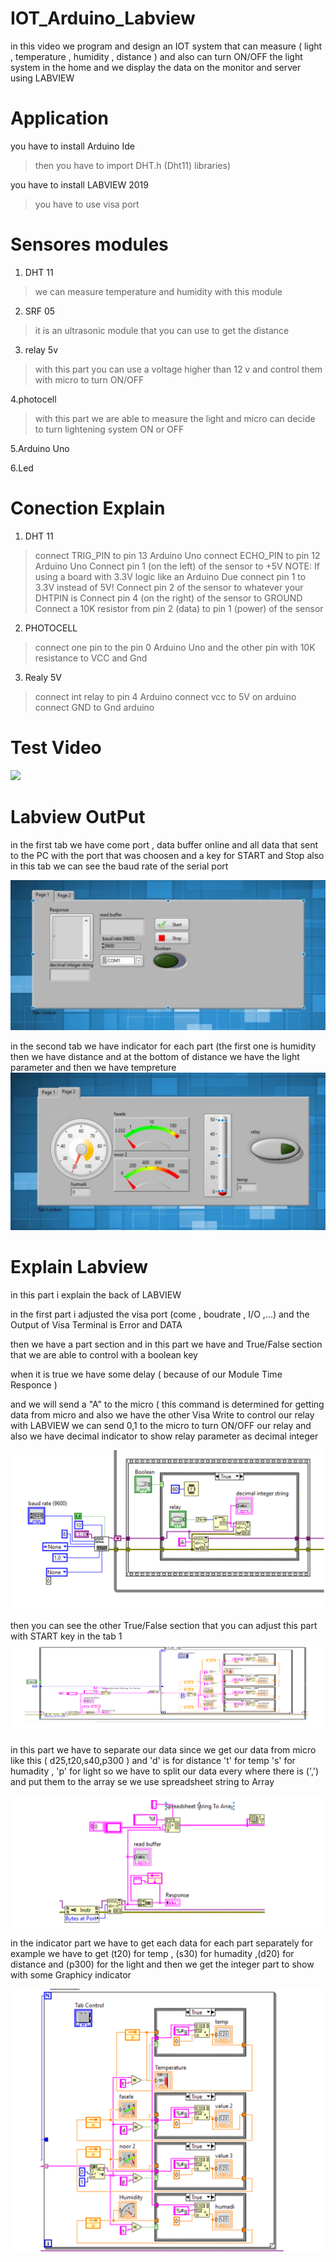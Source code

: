 # IOT_Arduino_Labview
in this video we program and design an IOT system that can measure ( light , temperature , humidity , distance ) and also can turn ON/OFF the light system in the home and we display the data on the monitor and server using LABVIEW

# Application

 you have to install Arduino Ide
 > then you have to import DHT.h (Dht11) libraries)
 
 you have to install LABVIEW 2019 
 > you have to use visa port 
 
# Sensores modules

1. DHT 11 
> we can measure temperature and humidity with this module 

2. SRF 05
> it is an ultrasonic module that you can use to get the distance 

3. relay 5v
> with this part you can use a voltage higher than 12 v and control them with micro to turn ON/OFF

4.photocell
> with this part we are able to measure the light and micro can decide to turn lightening system ON or OFF

5.Arduino Uno

6.Led


# Conection Explain

1. DHT 11
> connect TRIG_PIN to pin 13 Arduino Uno
> connect ECHO_PIN to pin 12 Arduino Uno
> Connect pin 1 (on the left) of the sensor to +5V
> NOTE: If using a board with 3.3V logic like an Arduino Due connect pin 1 to 3.3V instead of 5V!
> Connect pin 2 of the sensor to whatever your DHTPIN is
> Connect pin 4 (on the right) of the sensor to GROUND
> Connect a 10K resistor from pin 2 (data) to pin 1 (power) of the sensor

2. PHOTOCELL
> connect one pin to the pin 0 Arduino Uno
> and the other pin with 10K resistance to VCC and Gnd

3. Realy 5V
> connect int relay to pin 4 Arduino
> connect vcc to 5V on arduino
> connect GND to Gnd arduino



# Test Video
![](https://github.com/mohammadst99/IOT_Arduino_Labview/blob/main/test.gif)

# Labview OutPut
in the first tab we have come port , data buffer online and all data that sent to the PC with the port that was choosen and a key for START and Stop also in this tab we can see the baud rate of the serial port

![](https://github.com/mohammadst99/IOT_Arduino_Labview/blob/main/Labview%20Images/tab1.png)

in the second tab we have indicator for each part (the first one is humidity then we have distance and at the bottom of distance we have the light parameter and then we have tempreture
![](https://github.com/mohammadst99/IOT_Arduino_Labview/blob/main/Labview%20Images/tab2.png)

# Explain Labview 
 in this part i explain the back of LABVIEW 
 
 in the first part i adjusted the visa port (come , boudrate , I/O ,...) and the Output of Visa Terminal is Error and DATA 
 
 then we have a part section and in this part we have and True/False section that we are able to control with a boolean key 
 
 when it is true we have some delay ( because of our Module Time Responce )  
 
 and we will send a "A" to the micro ( this command is determined for getting data from micro and also we have the other Visa Write to   control our relay with LABVIEW we can send 0,1 to the micro to turn ON/OFF our relay and also we have decimal indicator to show relay parameter as decimal integer 
 
 ![](https://github.com/mohammadst99/IOT_Arduino_Labview/blob/main/Labview%20Images/3.png)
 
 
 then you can see the other True/False section that you can adjust this part with START key in the tab 1
 ![](https://github.com/mohammadst99/IOT_Arduino_Labview/blob/main/Labview%20Images/6.png)
 
 
in this part we have to separate our data since we get our data from micro like this ( d25,t20,s40,p300 ) and 'd' is for distance 't' for temp 's' for humadity , 'p' for light so we have to split our data every where there is (',') and put them to the array se we use spreadsheet string to Array 

![](https://github.com/mohammadst99/IOT_Arduino_Labview/blob/main/Labview%20Images/7.png)

in the indicator part we have to get each data for each part separately for example we have to get (t20) for temp , (s30) for humadity ,(d20) for distance and  (p300) for the light and then we get the integer part to show with some Graphicy indicator
 
 ![](https://github.com/mohammadst99/IOT_Arduino_Labview/blob/main/Labview%20Images/8.png)
 
 
 
 
